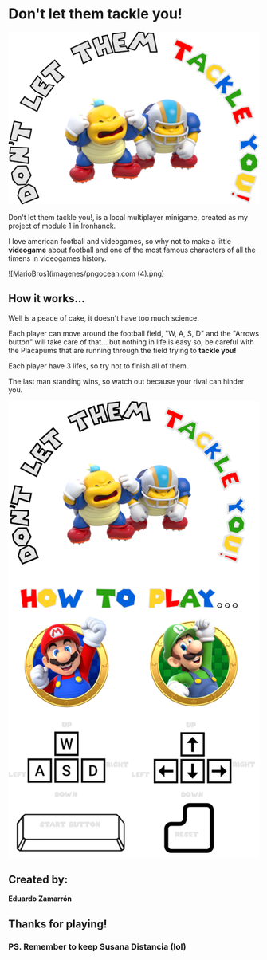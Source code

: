 # Don't let them tackle you!

![Logo](imagenes/tackleLogo.png)

Don't let them tackle you!, is a local multiplayer minigame, created as my project of module 1 in Ironhanck.

I love american football and videogames, so why not to make a little **videogame** about football and one of the most famous characters of all the timens in videogames history.

![MarioBros](imagenes/pngocean.com (4).png)

## How it works...

Well is a peace of cake, it doesn't have too much science.

Each player can move around the football field, "W, A, S, D" and the "Arrows button" will take care of that... but nothing in life is easy so, be careful with the Placapums that are running through the field trying to **tackle you!**

Each player have 3 lifes, so try not to finish all of them.

The last man standing wins, so watch out because your rival can hinder you.

![How to play...](imagenes/instruc.png)

## Created by:

**Eduardo Zamarrón**

## Thanks for playing!

### PS. Remember to keep Susana Distancia (lol)
